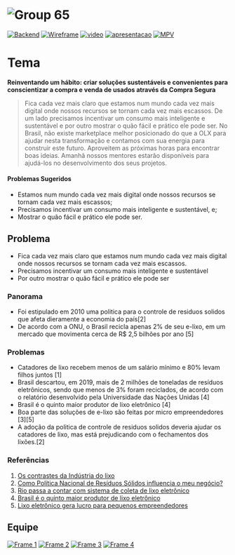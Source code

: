 # ![Group 65](https://user-images.githubusercontent.com/13178261/137632483-d64eebe3-788f-4492-b440-5a9e565000a1.png)
[![Backend](https://img.shields.io/badge/project-backend-red?style=for-the-badge&logo=github)](https://github.com/filipecancio/desafio-hacktudo-backend)
[![Wireframe](https://img.shields.io/badge/figma-prototipo-red?style=for-the-badge&logo=figma)](https://www.figma.com/file/m4T7WAhdzQzns8oNDZQSew/e-descarte?node-id=4%3A2)
[![video](https://img.shields.io/badge/pitch-video-green?style=for-the-badge&logo=youtube)](https://drive.google.com/file/d/1z8JKMGZiJaqFWN2rRXnpQBKJMNQtyudy/view?usp=sharing)
[![apresentacao](https://img.shields.io/badge/pitch-apresentacao-yellow?style=for-the-badge&logo=adobe-acrobat-reader)](https://drive.google.com/file/d/1k7vVKexF-_8PO1k8-DeGgGMQcRy61m6B/view?usp=sharing)
[![MPV](https://img.shields.io/badge/e--descarte-website-yellow?style=for-the-badge&logo=firebase)](https://frontend.ifba.dev/)


# Tema
**Reinventando um hábito: criar soluções sustentáveis e convenientes para conscientizar a compra e venda de usados através da Compra Segura**

>Fica cada vez mais claro que estamos num mundo cada vez mais digital onde nossos recursos se tornam cada vez mais escassos. De um lado precisamos incentivar um consumo mais inteligente e sustentável e por outro mostrar o quão fácil e prático ele pode ser. No Brasil, não existe marketplace melhor posicionado do que a OLX para ajudar nesta transformação e contamos com sua energia para construir este futuro.
Aproveitem as próximas horas para encontrar boas ideias. Amanhã nossos mentores estarão disponíveis para ajudá-los no desenvolvimento dos seus projetos. 

#### Problemas Sugeridos
- Estamos num mundo cada vez mais digital onde nossos recursos se tornam cada vez mais escassos;
- Precisamos incentivar um consumo mais inteligente e sustentável, e;
- Mostrar o quão fácil e prático ele pode ser.


## Problema
* Fica cada vez mais claro que estamos num mundo cada vez mais digital onde nossos recursos se tornam cada vez mais escassos. 
* Precisamos incentivar um consumo mais inteligente e sustentável
* Por outro mostrar o quão fácil e prático ele pode ser

### Panorama
- Foi estipulado em 2010 uma politica para o controle de residuos solidos que afeta dieramente a economia do país[2]
- De acordo com a ONU, o Brasil recicla apenas 2% de seu e-lixo, em um mercado que movimenta cerca de R$ 2,5 bilhões por ano [5]

### Problemas
- Catadores de lixo recebem menos de um salário mínimo e 80% levam filhos juntos [1]
- Brasil descartou, em 2019, mais de 2 milhões de toneladas de resíduos eletrônicos, sendo que menos de 3% foram reciclados, de acordo com o relatório desenvolvido pela Universidade das Nações Unidas [4]
- Brasil é o quinto maior produtor de lixo eletrônico [4]
- Boa parte das soluções de e-lixo são feitas por micro empreendedores [3][5]
- A adoção da politica de controle de residuos solidos deveria ajudar os catadores de lixo, mas está prejudicando com o fechamentos dos lixões.[2]

### Referências
1. [Os contrastes da Indústria do lixo](https://www.pucrs.br/revista/os-contrastes-da-industria-do-lixo/)
2. [Como Política Nacional de Resíduos Sólidos influencia o meu negócio?](https://www.vgresiduos.com.br/blog/como-politica-nacional-de-residuos-solidos-influencia-o-meu-negocio/)
3. [Rio passa a contar com sistema de coleta de lixo eletrônico](https://agenciabrasil.ebc.com.br/geral/noticia/2021-10/rio-passa-contar-com-coleta-de-lixo-eletronico)
4. [Brasil é o quinto maior produtor de lixo eletrônico](https://agenciabrasil.ebc.com.br/geral/noticia/2021-10/brasil-e-o-quinto-maior-produtor-de-lixo-eletronico)
5. [Lixo eletrônico gera lucro para pequenos empreendedores](https://atarde.uol.com.br/empregos/noticias/2090536-lixo-eletronico-gera-lucro-para-pequenos-empreendedores)

## Equipe
[![Frame 1](https://user-images.githubusercontent.com/13178261/137631917-fd868c2a-353c-454b-8a95-06a0b0af6aa5.png)](https://github.com/filipecancio)
[![Frame 2](https://user-images.githubusercontent.com/13178261/137631918-7c859d7e-e646-485d-8e23-813fd88f657f.png)](https://github.com/AndersonCRocha)
[![Frame 3](https://user-images.githubusercontent.com/13178261/137631925-a6bd8055-f179-4a97-b909-2a4b8dc7d2a4.png)](https://github.com/danncorreia)
[![Frame 4](https://user-images.githubusercontent.com/13178261/137631932-fb272464-d2b9-492f-bb9c-a9b9d80dde44.png)](https://github.com/VictorHugoAmorim)

